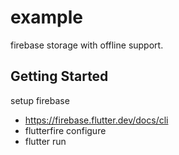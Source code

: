 # example

firebase storage with offline support.

## Getting Started

setup firebase
- https://firebase.flutter.dev/docs/cli
- flutterfire configure
- flutter run
